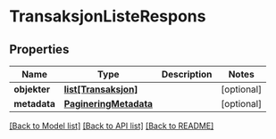 # TransaksjonListeRespons

## Properties
Name | Type | Description | Notes
------------ | ------------- | ------------- | -------------
**objekter** | [**list[Transaksjon]**](Transaksjon.md) |  | [optional] 
**metadata** | [**PagineringMetadata**](PagineringMetadata.md) |  | [optional] 

[[Back to Model list]](../README.md#documentation-for-models) [[Back to API list]](../README.md#documentation-for-api-endpoints) [[Back to README]](../README.md)


